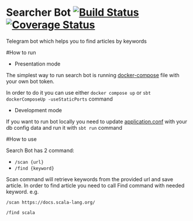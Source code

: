 # Searcher Bot [![Build Status](https://travis-ci.com/SamosadovArtem/searchBot.svg?token=qnvcRrUMF2GcwbChxqya&branch=master)](https://travis-ci.com/github/SamosadovArtem/searchBot) [![Coverage Status](https://coveralls.io/repos/github/SamosadovArtem/searchBot/badge.svg?branch=master)](https://coveralls.io/github/SamosadovArtem/searchBot?branch=master)
Telegram bot which helps you to find articles by keywords

#How to run
- Presentation mode

The simplest way to run search bot is running [docker-compose](https://github.com/SamosadovArtem/searchBot/blob/master/docker/docker-compose.yml) 
file with your own bot token.

In order to do it you can use either `docker compose up` or `sbt dockerComposeUp -useStaticPorts` command

- Development mode

If you want to run bot locally you need to update [application.conf](https://github.com/SamosadovArtem/searchBot/blob/master/main/src/main/resources/application.conf)
with your db config data and run it with `sbt run` command

#How to use

Search Bot has 2 command:
- `/scan {url}`
- `/find {keyword}`

Scan command will retrieve keywords from the provided url and save article.
In order to find article you need to call Find command with needed keyword.
e.g.

`/scan https://docs.scala-lang.org/`

`/find scala`

 

